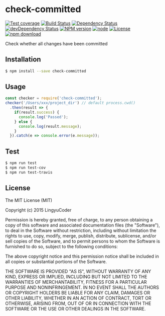 # check-committed

[![Test coverage](https://img.shields.io/coveralls/LingyuCoder/check-committed.svg?style=flat-square)](https://coveralls.io/r/LingyuCoder/check-committed?branch=master)
[![Build Status](https://travis-ci.org/LingyuCoder/check-committed.png)](https://travis-ci.org/LingyuCoder/check-committed)
[![Dependency Status](https://david-dm.org/LingyuCoder/check-committed.svg)](https://david-dm.org/LingyuCoder/check-committed)
[![devDependency Status](https://david-dm.org/LingyuCoder/check-committed/dev-status.svg)](https://david-dm.org/LingyuCoder/check-committed#info=devDependencies)
[![NPM version](http://img.shields.io/npm/v/check-committed.svg?style=flat-square)](http://npmjs.org/package/check-committed)
[![node](https://img.shields.io/badge/node.js-%3E=_4.0-green.svg?style=flat-square)](http://nodejs.org/download/)
[![License](http://img.shields.io/npm/l/check-committed.svg?style=flat-square)](LICENSE)
[![npm download](https://img.shields.io/npm/dm/check-committed.svg?style=flat-square)](https://npmjs.org/package/check-committed)

Check whether all changes have been committed

## Installation

```bash
$ npm install --save check-committed
```

## Usage

```javascript
const checker = require('check-committed');
checker('/Users/xxx/project_dir') // default process.cwd()
  .then(result => {
    if(result.success) {
      console.log('Passed');
    } else {
      console.log(result.message);
    }
  }).catch(e => console.error(e.message));
```



## Test

```bash
$ npm run test
$ npm run test-cov
$ npm run test-travis
```

## License

The MIT License (MIT)

Copyright (c) 2015 LingyuCoder

Permission is hereby granted, free of charge, to any person obtaining a copy
of this software and associated documentation files (the "Software"), to deal
in the Software without restriction, including without limitation the rights
to use, copy, modify, merge, publish, distribute, sublicense, and/or sell
copies of the Software, and to permit persons to whom the Software is
furnished to do so, subject to the following conditions:

The above copyright notice and this permission notice shall be included in all
copies or substantial portions of the Software.

THE SOFTWARE IS PROVIDED "AS IS", WITHOUT WARRANTY OF ANY KIND, EXPRESS OR
IMPLIED, INCLUDING BUT NOT LIMITED TO THE WARRANTIES OF MERCHANTABILITY,
FITNESS FOR A PARTICULAR PURPOSE AND NONINFRINGEMENT. IN NO EVENT SHALL THE
AUTHORS OR COPYRIGHT HOLDERS BE LIABLE FOR ANY CLAIM, DAMAGES OR OTHER
LIABILITY, WHETHER IN AN ACTION OF CONTRACT, TORT OR OTHERWISE, ARISING FROM,
OUT OF OR IN CONNECTION WITH THE SOFTWARE OR THE USE OR OTHER DEALINGS IN THE
SOFTWARE.
